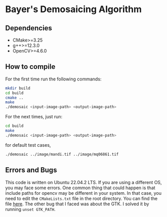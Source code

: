 # Bayer's Demosaicing Algorithm

## Dependencies

- CMake>=3.25
- g++>=12.3.0
- OpenCV>=4.6.0

## How to compile

For the first time run the following commands:

```bash
mkdir build
cd build
cmake ..
make
./demosaic <input-image-path> <output-image-path>
```

For the next times, just run:

```bash
cd build
make
./demosaic <input-image-path> <output-image-path>
```

for default test cases,

```bash
./demosaic ../image/mandi.tif ../image/mq06861.tif
```

## Errors and Bugs

This code is written on Ubuntu 22.04.2 LTS. If you are using a different OS, you may face some errors. One common thing that could happen is that include paths for opencv may be different in your system. In that case, you need to edit the `CMakeLists.txt` file in the root directory. You can find the file [here](CMakeLists.txt). The other bug that I faced was about the GTK. I solved it by running `unset GTK_PATH`.

